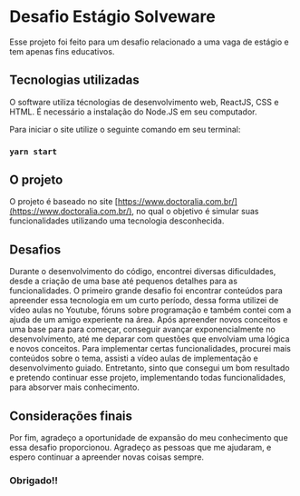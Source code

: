 # Desafio Estágio Solveware

Esse projeto foi feito para um desafio relacionado a uma vaga de estágio e tem apenas fins educativos.

## Tecnologias utilizadas                   

O software utiliza técnologias de desenvolvimento web, ReactJS, CSS e HTML.
É necessário a instalação do Node.JS em seu computador.

Para iniciar o site utilize  o seguinte comando em seu terminal: 

### `yarn start`

## O projeto
O projeto é baseado no site [https://www.doctoralia.com.br/](https://www.doctoralia.com.br/), no qual o objetivo é simular suas funcionalidades utilizando uma tecnologia desconhecida.

## Desafios

Durante o desenvolvimento do código, encontrei diversas dificuldades, desde a criação de uma base até pequenos detalhes para as funcionalidades.
O primeiro grande desafio foi encontrar conteúdos para apreender essa tecnologia em um curto período, dessa forma utilizei de vídeo aulas no Youtube, fóruns sobre programação e também contei com a ajuda de um amigo experiente na área. 
Após apreender novos conceitos e uma base para para começar, conseguir avançar exponencialmente no desenvolvimento, até me deparar com questões que envolviam uma lógica e novos conceitos. Para implementar certas funcionalidades, procurei mais conteúdos sobre o tema, assisti a vídeo aulas de implementação e desenvolvimento guiado. 
Entretanto, sinto que consegui um bom resultado e pretendo continuar esse projeto, implementando todas funcionalidades, para absorver mais conhecimento.

## Considerações finais

Por fim, agradeço a oportunidade de expansão do meu conhecimento que essa desafio proporcionou. Agradeço as pessoas que me ajudaram, e espero continuar a apreender novas coisas sempre.


### Obrigado!!

